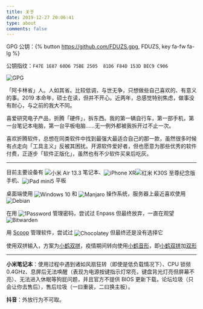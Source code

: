 ```yaml
---
title: 关于
date: 2019-12-27 20:06:41
type: about
comments: false
---
```


GPG 公钥：{% button https://github.com/FDUZS.gpg, FDUZS, key fa-fw fa-lg %}

公钥指纹：`F47E 1E87 60D6 75BE 2505  81D6 F84D 153D BEC9 C906`

![GPG](https://upyun.iamzs.top/2002/GPG.png)

「阿卡林省」人。人如其省。比较低调，与世无争，只想做些自己喜欢的、有意义的事。2019 本命年，硕士在读，但并不开心。近两年，总感觉特别焦虑，做事没有耐心，与之前的我大不同。

喜爱研究电子产品，折腾「硬件」，拆东西。我的第一辆自行车，第一部手机，第一台笔记本电脑，第一台平板电脑……无一例外都被我拆开过不止一次。

喜欢折腾软件，总想在同类软件中找到最强大最适合自己的那一款，虽然很多时候有点走向「工具主义」反被其困扰。开源软件爱好者，但也愿意为那些优秀的软件付费，正逐步「软件正版化」，虽然也有不少软件买来后吃灰。

<!-- 编程爱好者，正考虑将其作为一份职业。 -->

***

目前主要设备有 <img src="https://img.shields.io/static/v1?label=小米&logo=Xiaomi&message=Air-13.3&color=FA6709&style=flat-square" alt="小米 Air 13.3" style="display: inline; margin-bottom: 0px; vertical-align: middle;" /> 笔记本、<img src="https://img.shields.io/static/v1?label=Apple&logo=Apple&message=iPhone-XR&color=999999&style=flat-square" alt="iPhone XR" style="display: inline; margin-bottom: 0px; vertical-align: middle;" /><img src="https://img.shields.io/static/v1?label=红米&logo=Xiaomi&message=K30S-Ultra&color=FA6709&style=flat-square" alt="红米 K30S 至尊纪念版" style="display: inline; margin-bottom: 0px; vertical-align: middle;" /> 手机、<img src="https://img.shields.io/static/v1?label=Apple&logo=Apple&message=iPad-mini5&color=999999&style=flat-square" alt="iPad mini5" style="display: inline; margin-bottom: 0px; vertical-align: middle;" /> 平板

桌面端使用 <img src="https://img.shields.io/static/v1?label=Microsoft&logo=Microsoft&message=Windows-10&color=0078D6&style=flat-square" alt="Windows 10" style="display: inline; margin-bottom: 0px; vertical-align: middle;" /> 和 <img src="https://img.shields.io/static/v1?label=Linux&logo=Linux&message=Manjaro&color=35BF5C&style=flat-square" alt="Manjaro" style="display: inline; margin-bottom: 0px; vertical-align: middle;" /> 操作系统，服务器上最近喜欢使用 <img src="https://img.shields.io/static/v1?label=Linux&logo=Linux&message=Debian&color=A81D33&style=flat-square" alt="Debian" style="display: inline; margin-bottom: 0px; vertical-align: middle;" />

在用 <img src="https://img.shields.io/static/v1?label=1Password&logo=1Password&message=Individual-Plan&color=0094F5&style=flat-square" alt="1Password" style="display: inline; margin-bottom: 0px; vertical-align: middle;" /> 管理密码，尝试过 Enpass 但最终放弃，一直在观望 <img src="https://img.shields.io/static/v1?label=Bitwarden&logo=Bitwarden&message=Premium&color=175DDC&style=flat-square" alt="Bitwarden" style="display: inline; margin-bottom: 0px; vertical-align: middle;" />

用 [Scoop](https://www.iamzs.top/archives/scoop-guidebook.html) 管理软件，尝试过 <img src="https://img.shields.io/static/v1?label=Chocolatey&logo=Chocolatey&message=The-Package-Manager-for-Windows&color=80B5E3&style=flat-square" alt="Chocolatey" style="display: inline; margin-bottom: 0px; vertical-align: middle;" /> 但最终还是没有选择它

使用双拼输入，方案为[小鹤双拼](https://www.iamzs.top/archives/xnheulpb.html)，疫情期间转向使用[小鹤音形](https://flypy.com)，即[小鹤双拼](https://flypy.com/pin.html)加[双形](https://flypy.com/xing.html)

***

**小米笔记本**：使用过程中遇到诸如风扇狂转（即使是低负载情况下）、CPU 锁频 0.4GHz、息屏后无法唤醒（表现为电源按键指示灯常亮，键盘背光灯亮但屏幕不亮）、无法进入休眠等狗屁问题，并且官方不提供 BIOS 更新下载，论坛垃圾（只会让你去售后），售后垃圾（一曰重装，二曰换主板）。

**抖音**：外放行为不可取。
